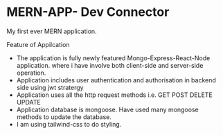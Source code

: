 # MERN-APP- Dev Connector

My first ever MERN application.

Feature of Appilcation
- The application is fully newly featured Mongo-Express-React-Node application. where i have involve both client-side and server-side operation.
- Application includes user authentication and authorisation in backend side using jwt stratergy<br>
- Application uses all the http request methods i.e. GET POST DELETE UPDATE<br>
- Application database is mongoose. Have used many mongoose methods to update the database.<br>
- I am using tailwind-css to do styling.<br>


